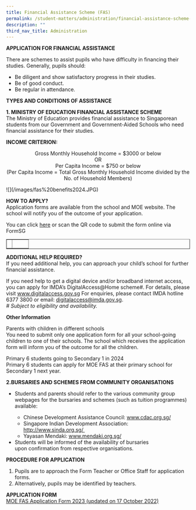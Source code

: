 ```yaml
---
title: Financial Assistance Scheme (FAS)
permalink: /student-matters/administration/financial-assistance-scheme-fas/
description: ""
third_nav_title: Administration
---
```

<p><strong>APPLICATION FOR FINANCIAL ASSISTANCE</strong></p>
<p>There are schemes to assist pupils who have difficulty in financing their studies. Generally, pupils should:&nbsp;</p>
<ul>
<li>Be diligent and show satisfactory progress in their studies.&nbsp;</li>
<li>Be of good conduct.</li>
<li>Be regular in attendance.&nbsp;</li>
</ul>
<p><strong>TYPES AND CONDITIONS OF ASSISTANCE</strong>&nbsp;</p>
<p><strong>1. MINISTRY OF EDUCATION FINANCIAL ASSISTANCE SCHEME<br></strong>The Ministry of Education provides financial assistance to Singaporean students from our Government and Government-Aided Schools who need financial assistance for their studies.</p>
<p><strong>INCOME CRITERION:</strong></p>
<p style="text-align: center;">Gross Monthly Household Income = $3000 or below<br>OR<br>Per Capita Income = $750 or below<br>(Per Capita Income = Total Gross Monthly Household Income divided by the No. of Household Members)</p>
![](/images/fas%20benefits2024.JPG)
<p><strong>HOW TO APPLY?<br></strong>Application forms are available from the school and MOE website. The school will notify you of the outcome of your application.</p>
<p>You can click <a href="https://go.gov.sg/moe-efas" target="">here</a>&nbsp;or scan the QR code to submit the form online via FormSG</p>
<table style="border-collapse: collapse; width: 100%;" border="1">
<tbody>
<tr>
<td style="width: 25%;"></td>
<td style="width: 75%;">&nbsp;</td>
</tr>
</tbody>
</table>
<p><strong>ADDITIONAL HELP REQUIRED?<br></strong>If you need additional help, you can approach your child’s
school for further financial assistance.
	
If you need help to get a digital device and/or broadband
internet access, you can apply for IMDA’s
DigitalAccess@Home scheme#. For details, please visit
www.digitalaccess.gov.sg
For enquiries, please contact IMDA hotline 6377 3800 or email:
digitalaccess@imda.gov.sg.<br><em># Subject to eligibility and availability.</em></p>

<p><strong>Other Information<br></strong>
</p><p>	Parents with children in different schools<br>
	You need to submit only one application form for all your
school-going children to one of their schools. The school
which receives the application form will inform you of the
outcome for all the children.
	
Primary 6 students going to Secondary 1 in 2024<br>
Primary 6 students can apply for MOE FAS at their primary
school for Secondary 1 next year.
</p><p><strong>2.BURSARIES AND SCHEMES FROM COMMUNITY ORGANISATIONS</strong></p>
<ul>
<li>Students and parents should refer to the various community group webpages for the bursaries and schemes (such as tuition programmes) available:</li>
<ul>
<li>Chinese Development Assistance Council: <a href="http://www.cdac.org.sg/" target="">www.cdac.org.sg/</a></li>
<li>Singapore Indian Development Association: <a href="http://www.sinda.org.sg/" target="">http://www.sinda.org.sg/&nbsp;</a></li>
<li>Yayasan Mendaki: <a href="http://www.mendaki.org.sg/" target="">www.mendaki.org.sg/</a></li>
</ul>
<li>Students will be informed of the availability of bursaries upon&nbsp;confirmation from respective organisations.</li>
</ul>
<p><strong>PROCEDURE FOR APPLICATION</strong></p>
<ol>
<li>Pupils are to approach the Form Teacher or Office Staff for&nbsp;application forms.&nbsp;</li>
<li>Alternatively, pupils may be identified by teachers.</li>
</ol>
<p><strong>APPLICATION FORM<br></strong><a href="/file/MOE%20FAS%20Application%20Form%202023%20updated%2017102022.pdf" target="_blank" rel="noopener">MOE FAS Application Form 2023 (updated on 17 October 2022)</a>&nbsp;</p>